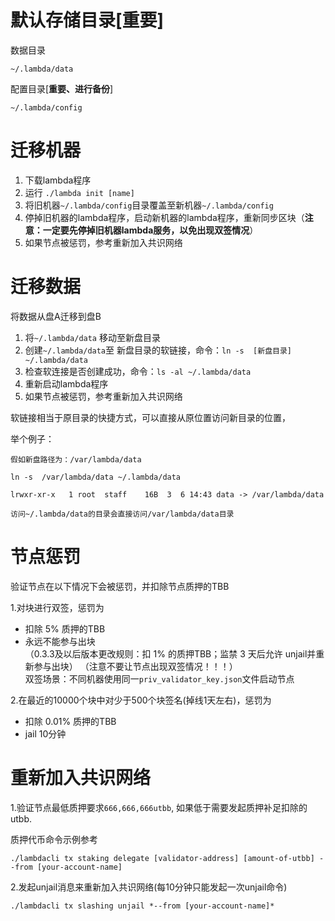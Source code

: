 # 默认存储目录[重要]
数据目录

`~/.lambda/data`

配置目录[**重要、进行备份**]

`~/.lambda/config`

# 迁移机器
1. 下载lambda程序
2. 运行 `./lambda init [name]`
3. 将旧机器`~/.lambda/config`目录覆盖至新机器`~/.lambda/config`
4. 停掉旧机器的lambda程序，启动新机器的lambda程序，重新同步区块（**注意：一定要先停掉旧机器lambda服务，以免出现双签情况**）
5. 如果节点被惩罚，参考重新加入共识网络

# 迁移数据
将数据从盘A迁移到盘B

1. 将`~/.lambda/data` 移动至新盘目录
2. 创建`~/.lambda/data`至 新盘目录的软链接，命令：`ln -s  [新盘目录]  ~/.lambda/data`
3. 检查软连接是否创建成功，命令：`ls -al ~/.lambda/data`
4. 重新启动lambda程序
5. 如果节点被惩罚，参考重新加入共识网络

软链接相当于原目录的快捷方式，可以直接从原位置访问新目录的位置，

举个例子：
``` 
假如新盘路径为：/var/lambda/data 

ln -s  /var/lambda/data ~/.lambda/data

lrwxr-xr-x   1 root  staff    16B  3  6 14:43 data -> /var/lambda/data

访问~/.lambda/data的目录会直接访问/var/lambda/data目录
```

# 节点惩罚
验证节点在以下情况下会被惩罚，并扣除节点质押的TBB

1.对块进行双签，惩罚为  
- 扣除 5% 质押的TBB  
- 永远不能参与出块  
（0.3.3及以后版本更改规则：扣 1% 的质押TBB；监禁 3 天后允许 unjail并重新参与出块）
（注意不要让节点出现双签情况！！！）  
双签场景：不同机器使用同一`priv_validator_key.json`文件启动节点  

2.在最近的10000个块中对少于500个块签名(掉线1天左右)，惩罚为  
- 扣除 0.01% 质押的TBB   
- jail 10分钟   

# 重新加入共识网络
1.验证节点最低质押要求`666,666,666utbb`,  如果低于需要发起质押补足扣除的utbb.

质押代币命令示例参考
``` 
./lambdacli tx staking delegate [validator-address] [amount-of-utbb] --from [your-account-name]
```
2.发起unjail消息来重新加入共识网络(每10分钟只能发起一次unjail命令)
```
./lambdacli tx slashing unjail *--from [your-account-name]*
```
